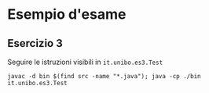 # Esempio d'esame 
## Esercizio 3

Seguire le istruzioni visibili in `it.unibo.es3.Test`
```shell
javac -d bin $(find src -name "*.java"); java -cp ./bin it.unibo.es3.Test
```

